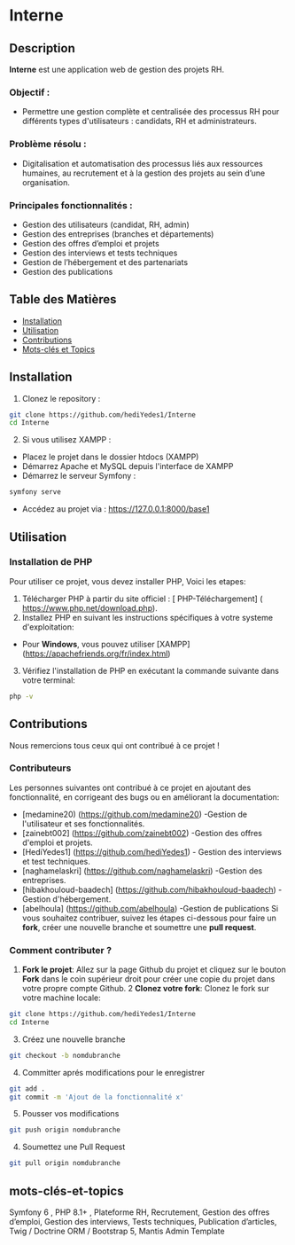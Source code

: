# Interne

## Description

**Interne** est une application web de gestion des projets RH.

### Objectif :
- Permettre une gestion complète et centralisée des processus RH pour différents types d'utilisateurs : candidats, RH et administrateurs.

### Problème résolu :
- Digitalisation et automatisation des processus liés aux ressources humaines, au recrutement et à la gestion des projets au sein d’une organisation.

### Principales fonctionnalités :
- Gestion des utilisateurs (candidat, RH, admin)
- Gestion des entreprises (branches et départements)
- Gestion des offres d’emploi et projets
- Gestion des interviews et tests techniques
- Gestion de l’hébergement et des partenariats
- Gestion des publications

## Table des Matières

- [Installation](#installation)
- [Utilisation](#utilisation)
- [Contributions](#contributions)
- [Mots-clés et Topics](#mots-clés-et-topics)

## Installation

1. Clonez le repository :
```bash
git clone https://github.com/hediYedes1/Interne
cd Interne
```
2. Si vous utilisez XAMPP :
* Placez le projet dans le dossier htdocs (XAMPP)
* Démarrez Apache et MySQL depuis l'interface de XAMPP
* Démarrez le serveur Symfony :
 ```bash
symfony serve
```
* Accédez au projet via : https://127.0.0.1:8000/base1

## Utilisation
### Installation de PHP
Pour utiliser ce projet, vous devez installer PHP, Voici les etapes:
1. Télécharger PHP à partir du site officiel : [ PHP-Téléchargement] ( https://www.php.net/download.php).
2. Installez PHP en suivant les instructions spécifiques à votre systeme d'exploitation:
- Pour **Windows**, vous pouvez utiliser [XAMPP] (https://apachefriends.org/fr/index.html)
3. Vérifiez l'installation de PHP en exécutant la commande suivante dans votre terminal:
```bash
php -v
```

## Contributions 
Nous remercions tous ceux qui ont contribué à ce projet !
### Contributeurs
Les personnes suivantes ont contribué à ce projet en ajoutant des fonctionnalité, en corrigeant des bugs ou en améliorant la documentation: 

- [medamine20) (https://github.com/medamine20) -Gestion de l'utilisateur et ses fonctionnalités.
- [zainebt002] (https://github.com/zainebt002) -Gestion des offres d'emploi et projets.
- [HediYedes1] (https://github.com/hediYedes1) - Gestion des interviews et test techniques.
- [naghamelaskri] (https://github.com/naghamelaskri) -Gestion des entreprises.
- [hibakhouloud-baadech] (https://github.com/hibakhouloud-baadech) -Gestion d'hébergement.
- [abelhoula] (https://github.com/abelhoula) -Gestion de publications
Si vous souhaitez contribuer, suivez les étapes ci-dessous pour faire un **fork**, créer une nouvelle branche et soumettre une **pull request**.
### Comment contributer ?
1. **Fork le projet**: Allez sur la page Github du projet et cliquez sur le bouton **Fork** dans le coin supérieur droit pour créer une copie du projet dans votre propre compte Github.
2 **Clonez votre fork**: Clonez le fork sur votre machine locale:
```bash
git clone https://github.com/hediYedes1/Interne 
cd Interne
```
3. Créez une nouvelle branche
```bash
git checkout -b nomdubranche
```
4. Committer aprés modifications pour le enregistrer
```bash
git add . 
git commit -m 'Ajout de la fonctionnalité x'
```
5. Pousser vos modifications
```bash
git push origin nomdubranche
```
4. Soumettez une Pull Request
```bash
git pull origin nomdubranche
```
## mots-clés-et-topics
Symfony 6 , PHP 8.1+ , Plateforme RH, Recrutement, Gestion des offres d’emploi, Gestion des interviews, Tests techniques, Publication d’articles, Twig / Doctrine ORM / Bootstrap 5, Mantis Admin Template

